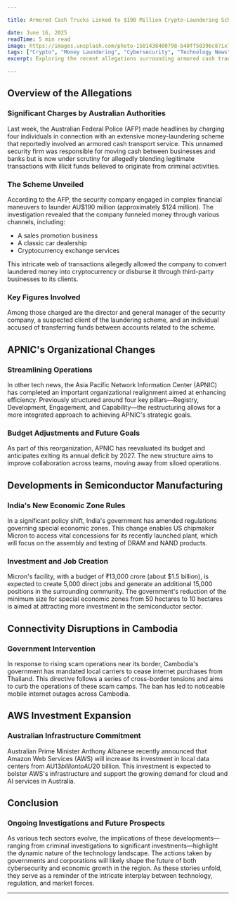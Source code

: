 ```yaml
---

title: Armored Cash Trucks Linked to $190 Million Crypto-Laundering Scheme

date: June 16, 2025  
readTime: 5 min read  
image: https://images.unsplash.com/photo-1501438400798-b40ff50396c8?ixlib=rb-4.0.3&ixid=M3wxMjA3fDB8MHxwaG90by1wYWdlfHx8fGVufDB8fHx8fA%3D%3D&auto=format&fit=crop&w=800&q=80  
tags: ["Crypto", "Money Laundering", "Cybersecurity", "Technology News"]  
excerpt: Exploring the recent allegations surrounding armored cash transport trucks involved in a massive crypto-laundering scheme.  

---
```


## Overview of the Allegations

### Significant Charges by Australian Authorities  
Last week, the Australian Federal Police (AFP) made headlines by charging four individuals in connection with an extensive money-laundering scheme that reportedly involved an armored cash transport service. This unnamed security firm was responsible for moving cash between businesses and banks but is now under scrutiny for allegedly blending legitimate transactions with illicit funds believed to originate from criminal activities.

### The Scheme Unveiled  
According to the AFP, the security company engaged in complex financial maneuvers to launder AU$190 million (approximately $124 million). The investigation revealed that the company funneled money through various channels, including:
- A sales promotion business
- A classic car dealership
- Cryptocurrency exchange services

This intricate web of transactions allegedly allowed the company to convert laundered money into cryptocurrency or disburse it through third-party businesses to its clients.

### Key Figures Involved  
Among those charged are the director and general manager of the security company, a suspected client of the laundering scheme, and an individual accused of transferring funds between accounts related to the scheme.

## APNIC's Organizational Changes

### Streamlining Operations  
In other tech news, the Asia Pacific Network Information Center (APNIC) has completed an important organizational realignment aimed at enhancing efficiency. Previously structured around four key pillars—Registry, Development, Engagement, and Capability—the restructuring allows for a more integrated approach to achieving APNIC's strategic goals.

### Budget Adjustments and Future Goals  
As part of this reorganization, APNIC has reevaluated its budget and anticipates exiting its annual deficit by 2027. The new structure aims to improve collaboration across teams, moving away from siloed operations.

## Developments in Semiconductor Manufacturing

### India's New Economic Zone Rules  
In a significant policy shift, India's government has amended regulations governing special economic zones. This change enables US chipmaker Micron to access vital concessions for its recently launched plant, which will focus on the assembly and testing of DRAM and NAND products.

### Investment and Job Creation  
Micron's facility, with a budget of ₹13,000 crore (about $1.5 billion), is expected to create 5,000 direct jobs and generate an additional 15,000 positions in the surrounding community. The government's reduction of the minimum size for special economic zones from 50 hectares to 10 hectares is aimed at attracting more investment in the semiconductor sector.

## Connectivity Disruptions in Cambodia

### Government Intervention  
In response to rising scam operations near its border, Cambodia's government has mandated local carriers to cease internet purchases from Thailand. This directive follows a series of cross-border tensions and aims to curb the operations of these scam camps. The ban has led to noticeable mobile internet outages across Cambodia.

## AWS Investment Expansion

### Australian Infrastructure Commitment  
Australian Prime Minister Anthony Albanese recently announced that Amazon Web Services (AWS) will increase its investment in local data centers from AU$13 billion to AU$20 billion. This investment is expected to bolster AWS's infrastructure and support the growing demand for cloud and AI services in Australia.

## Conclusion

### Ongoing Investigations and Future Prospects  
As various tech sectors evolve, the implications of these developments—ranging from criminal investigations to significant investments—highlight the dynamic nature of the technology landscape. The actions taken by governments and corporations will likely shape the future of both cybersecurity and economic growth in the region. As these stories unfold, they serve as a reminder of the intricate interplay between technology, regulation, and market forces.

---